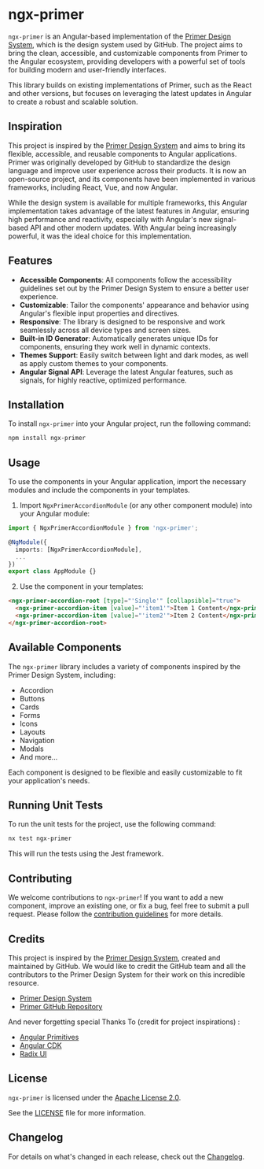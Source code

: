 # ngx-primer

`ngx-primer` is an Angular-based implementation of the [Primer Design System](https://primer.style/), which is the design system used by GitHub. The project aims to bring the clean, accessible, and customizable components from Primer to the Angular ecosystem, providing developers with a powerful set of tools for building modern and user-friendly interfaces.

This library builds on existing implementations of Primer, such as the React and other versions, but focuses on leveraging the latest updates in Angular to create a robust and scalable solution.

## Inspiration

This project is inspired by the [Primer Design System](https://primer.style/) and aims to bring its flexible, accessible, and reusable components to Angular applications. Primer was originally developed by GitHub to standardize the design language and improve user experience across their products. It is now an open-source project, and its components have been implemented in various frameworks, including React, Vue, and now Angular.

While the design system is available for multiple frameworks, this Angular implementation takes advantage of the latest features in Angular, ensuring high performance and reactivity, especially with Angular's new signal-based API and other modern updates. With Angular being increasingly powerful, it was the ideal choice for this implementation.

## Features

- **Accessible Components**: All components follow the accessibility guidelines set out by the Primer Design System to ensure a better user experience.
- **Customizable**: Tailor the components' appearance and behavior using Angular's flexible input properties and directives.
- **Responsive**: The library is designed to be responsive and work seamlessly across all device types and screen sizes.
- **Built-in ID Generator**: Automatically generates unique IDs for components, ensuring they work well in dynamic contexts.
- **Themes Support**: Easily switch between light and dark modes, as well as apply custom themes to your components.
- **Angular Signal API**: Leverage the latest Angular features, such as signals, for highly reactive, optimized performance.

## Installation

To install `ngx-primer` into your Angular project, run the following command:

```bash
npm install ngx-primer
```

## Usage

To use the components in your Angular application, import the necessary modules and include the components in your templates.

1. Import `NgxPrimerAccordionModule` (or any other component module) into your Angular module:

```typescript
import { NgxPrimerAccordionModule } from 'ngx-primer';

@NgModule({
  imports: [NgxPrimerAccordionModule],
  ...
})
export class AppModule {}
```

2. Use the component in your templates:

```html
<ngx-primer-accordion-root [type]="'Single'" [collapsible]="true">
  <ngx-primer-accordion-item [value]="'item1'">Item 1 Content</ngx-primer-accordion-item>
  <ngx-primer-accordion-item [value]="'item2'">Item 2 Content</ngx-primer-accordion-item>
</ngx-primer-accordion-root>
```

## Available Components

The `ngx-primer` library includes a variety of components inspired by the Primer Design System, including:

- Accordion
- Buttons
- Cards
- Forms
- Icons
- Layouts
- Navigation
- Modals
- And more...

Each component is designed to be flexible and easily customizable to fit your application's needs.

## Running Unit Tests

To run the unit tests for the project, use the following command:

```bash
nx test ngx-primer
```

This will run the tests using the Jest framework.

## Contributing

We welcome contributions to `ngx-primer`! If you want to add a new component, improve an existing one, or fix a bug, feel free to submit a pull request. Please follow the [contribution guidelines](CONTRIBUTING.md) for more details.

## Credits

This project is inspired by the [Primer Design System](https://primer.style/), created and maintained by GitHub. We would like to credit the GitHub team and all the contributors to the Primer Design System for their work on this incredible resource.

- [Primer Design System](https://primer.style/)
- [Primer GitHub Repository](https://github.com/primer)

And never forgetting special Thanks To (credit for project inspirations) :

- [Angular Primitives](https://angularprimitives.com/getting-started/introduction)
- [Angular CDK](https://material.angular.io/cdk)
- [Radix UI](https://radix-ui.com/)

## License

`ngx-primer` is licensed under the [Apache License 2.0](http://www.apache.org/licenses/LICENSE-2.0).

See the [LICENSE](LICENSE) file for more information.

## Changelog

For details on what's changed in each release, check out the [Changelog](CHANGELOG.md).
